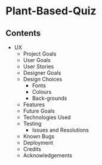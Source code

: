 # Plant-Based-Quiz

## Contents

* UX
  * Project Goals
  * User Goals
  * User Stories
  * Designer Goals
  * Design Choices
    * Fonts
    * Colours
    * Back-grounds
  * Features
  * Future Goals
  * Technologies Used
  * Testing
    * Issues and Resolutions
  * Known Bugs
  * Deployment
  * Credits
  * Acknowledgements
